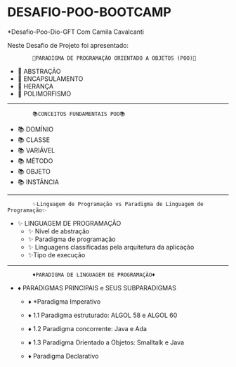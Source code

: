 # DESAFIO-POO-BOOTCAMP

*Desafio-Poo-Dio-GFT Com Camila Cavalcanti

Neste Desafio de Projeto foi apresentado:

            📝PARADIGMA DE PROGRAMAÇÃO ORIENTADO A OBJETOS (POO)📝
            
*   📝 ABSTRAÇÃO
*   📝 ENCAPSULAMENTO
*   📝 HERANÇA
*   📝 POLIMORFISMO

***********************
            📚CONCEITOS FUNDAMENTAIS POO📚

* 📚 DOMÍNIO
* 📚 CLASSE
* 📚 VARIÁVEL
* 📚 MÉTODO
* 📚 OBJETO
* 📚 INSTÂNCIA

***********************
            ✨Linguagem de Programação vs Paradigma de Linguagem de Programação✨

* ✨ LINGUAGEM DE PROGRAMAÇÃO
  * ✨ Nível de abstração
  * ✨ Paradigma de programação
  * ✨ Linguagens classificadas pela arquitetura da aplicação
  * ✨Tipo de execução

***********************
            ♦PARADIGMA DE LINGUAGEM DE PROGRAMAÇÃO♦
          
* ♦ PARADIGMAS PRINCIPAIS e SEUS SUBPARADIGMAS
    * ♦ *Paradigma Imperativo
    * ♦ 1.1 Paradigma estruturado: ALGOL 58 e ALGOL 60
    * ♦ 1.2 Paradigma concorrente: Java e Ada
    * ♦ 1.3 Paradigma Orientado a Objetos: Smalltalk e Java

    * ♦ Paradigma Declarativo